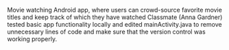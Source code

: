 Movie watching Android app, where users can crowd-source favorite movie titles and keep track of which they have watched
Classmate (Anna Gardner) tested basic app functionality locally and edited mainActivity.java to remove unnecessary lines of code and make sure that the version control was working properly. 
